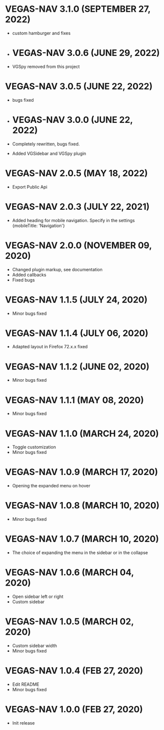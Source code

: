 # VEGAS-NAV 3.1.0 (SEPTEMBER 27, 2022)
* custom hamburger and fixes

* # VEGAS-NAV 3.0.6 (JUNE 29, 2022)
* VGSpy removed from this project

# VEGAS-NAV 3.0.5 (JUNE 22, 2022)
* bugs fixed

* # VEGAS-NAV 3.0.0 (JUNE 22, 2022)
* Completely rewritten, bugs fixed.
* Added VGSidebar and VGSpy plugin

# VEGAS-NAV 2.0.5 (MAY 18, 2022)
* Export Public Api

# VEGAS-NAV 2.0.3 (JULY 22, 2021)
* Added heading for mobile navigation. Specify in the settings {mobileTitle: 'Navigation'}

# VEGAS-NAV 2.0.0 (NOVEMBER 09, 2020)
* Changed plugin markup, see documentation
* Added callbacks
* Fixed bugs 

# VEGAS-NAV 1.1.5 (JULY 24, 2020)
* Minor bugs fixed

# VEGAS-NAV 1.1.4 (JULY 06, 2020)
* Adapted layout in Firefox 72.x.x fixed

# VEGAS-NAV 1.1.2 (JUNE 02, 2020)
* Minor bugs fixed 

# VEGAS-NAV 1.1.1 (MAY 08, 2020)
* Minor bugs fixed 

# VEGAS-NAV 1.1.0 (MARCH 24, 2020)
* Toggle customization 
* Minor bugs fixed 

# VEGAS-NAV 1.0.9 (MARCH 17, 2020)
* Opening the expanded menu on hover 

# VEGAS-NAV 1.0.8 (MARCH 10, 2020)
* Minor bugs fixed 

# VEGAS-NAV 1.0.7 (MARCH 10, 2020)
* The choice of expanding the menu in the sidebar or in the collapse

# VEGAS-NAV 1.0.6 (MARCH 04, 2020)
* Open sidebar left or right
* Custom sidebar 

# VEGAS-NAV 1.0.5 (MARCH 02, 2020)
* Custom sidebar width
* Minor bugs fixed 

# VEGAS-NAV 1.0.4 (FEB 27, 2020)
* Edit README
* Minor bugs fixed 

# VEGAS-NAV 1.0.0 (FEB 27, 2020)
* Init release